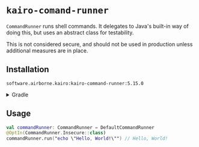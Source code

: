 # `kairo-comand-runner`

`CommandRunner` runs shell commands.
It delegates to Java's built-in way of doing this,
but uses an abstract class for testability.

This is not considered secure, and should not be used in production unless additional measures are in place.

## Installation

`software.airborne.kairo:kairo-command-runner:5.15.0`

<details>

<summary>Gradle</summary>

```kotlin
plugins {
  id("com.google.cloud.artifactregistry.gradle-plugin")
}

repositories {
  maven {
    url = uri("artifactregistry://us-central1-maven.pkg.dev/airborne-software/maven")
  }
}

dependencies {
  implementation("software.airborne.kairokairo-command-runner:5.15.0")
}
```

</details>

## Usage

```kotlin
val commandRunner: CommandRunner = DefaultCommandRunner
@OptIn(CommandRunner.Insecure::class)
commandRunner.run("echo \"Hello, World!\"") // Hello, World!
```

